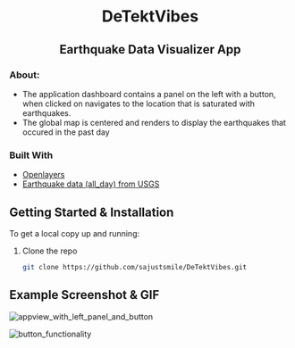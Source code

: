 
<!-- PROJECT TITLE -->
  <h1 align="center">DeTektVibes</h1>

 <h2 2 align="center">
    Earthquake Data Visualizer App
    <br />
    </h2>


### About:
* The application dashboard contains a panel on the left with a button, when clicked on navigates to the location that is saturated with earthquakes.
* The global map is centered and renders to display the earthquakes that occured in the past day

### Built With

* [Openlayers](https://openlayers.org/)
* [Earthquake data (all_day) from USGS](https://earthquake.usgs.gov/earthquakes/feed/v1.0/summary/all_day.geojson)

<!-- GETTING STARTED -->
## Getting Started & Installation

To get a local copy up and running:

1. Clone the repo
   ```sh
   git clone https://github.com/sajustsmile/DeTektVibes.git
   ```

<!-- USAGE EXAMPLES -->
## Example Screenshot & GIF
![appview_with_left_panel_and_button](https://user-images.githubusercontent.com/19821445/128646591-8f8872b9-e4e8-4277-b522-ba616e525a4d.JPG)

![button_functionality](https://user-images.githubusercontent.com/19821445/128684834-f91f85ee-a433-483f-9983-a44dd9c3d97c.gif)
